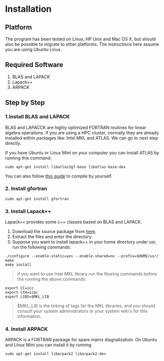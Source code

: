 # Installation #

## Platform ##

The program has been tested on Linux, HP Unix and Mac OS X, but should also be possible to migrate to other platforms. The instructions here assume you are using Ubuntu Linux.

## Required Software ##
  1. BLAS and LAPACK
  1. Lapack++
  1. ARPACK

## Step by Step ##
### 1.Install BLAS and LAPACK ###
BLAS and LAPACCK are highly optimized FORTRAN routines for linear algebra operations. If you are using a HPC cluster, normally they are already installed within packages like: Intel MKL and ATLAS. We can go to next step directly.

If you have Ubuntu or Linux Mint on your computer you can install ATLAS by running this command:
```
sudo apt-get install libatlas3gf-base libatlas-base-dev
```
You can also follow [this guide](http://math-atlas.sourceforge.net/atlas_install/) to compile by yourself.

### 2. Install gfortran ###
```
sudo apt-get install gfortran
```

### 3. Install Lapack++ ###
Lapack++ provides some c++ classes based on BLAS and LAPACK.

  1. Download the source package from [here](http://sourceforge.net/projects/lapackpp/files/).
  1. Extract the files and enter the directory.
  1. Suppose you want to install lapack++ in your home directory under usr, run the following commands:
```
./configure --enable-static=yes --enable-shared=no --prefix=$HOME/usr/
make
make install
```
> if you want to use Intel MKL library run the flowing commands before the running the above commands:
```
export CC=icc
export CXX=icpc
export LIBS=$MKL_LIB
```
> $MKL\_LIB is the linking of tags for the MKL libraries, and you should consult your system administrators or your system wiki's for this information.

### 4. Install ARPACK ###
ARPACK is a FORTRAN package for spare matrix diagnalization.
On Ubuntu and Linux Mint you can install it by running
```
sudo apt-get install libarpack2 libarpack2-dev
```